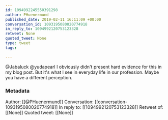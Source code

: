 ```yaml
---
id: 1094992245550391298
author: PHuenermund
published_date: 2019-02-11 16:11:09 +00:00
conversation_id: 1093195080020774918
in_reply_to: 1094992120753123328
retweet: None
quoted_tweet: None
type: tweet
tags:

---
```


@Jabaluck @yudapearl I obviously didn't present hard evidence for this in my blog post. But it's what I see in everyday life in our profession. Maybe you have a different perception.

### Metadata

Author: [[@PHuenermund]]
Conversation: [[conversation-1093195080020774918]]
In reply to: [[1094992120753123328]]
Retweet of: [[None]]
Quoted tweet: [[None]]
